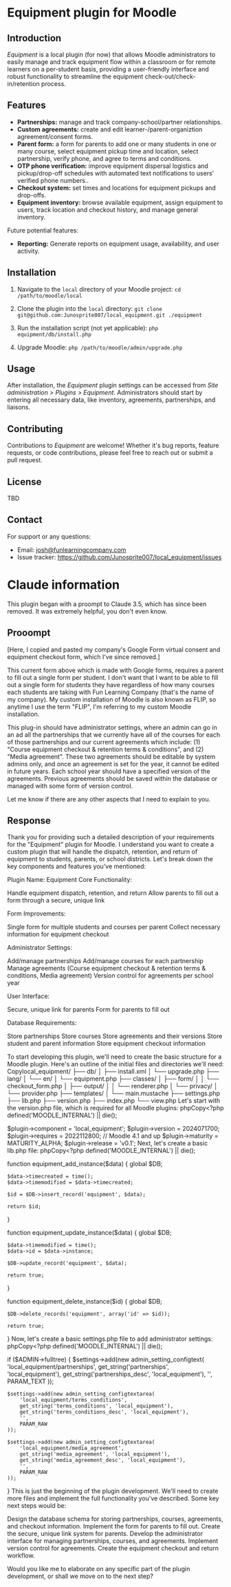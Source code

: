 # Equipment plugin for Moodle

## Introduction

*Equipment* is a local plugin (for now) that allows Moodle administrators to easily manage and track equipment flow within a classroom or for remote learners on a per-student basis, providing a user-friendly interface and robust functionality to streamline the equipment check-out/check-in/retention process.

## Features

- **Partnerships:** manage and track company-school/partner relationships.
- **Custom agreements:** create and edit learner-/parent-organiztion agreement/consent forms.
- **Parent form:** a form for parents to add one or many students in one or many course, select equipment pickup time and location, select partnership, verify phone, and agree to terms and conditions.
- **OTP phone verification:** improve equipment dispersal logistics and pickup/drop-off schedules with automated text notifications to users' verified phone numbers..
- **Checkout system:** set times and locations for equipment pickups and drop-offs.
- **Equipment inventory:** browse available equipment, assign equipment to users, track location and checkout history, and manage general inventory.

Future potential features:
- **Reporting:** Generate reports on equipment usage, availability, and user activity.

## Installation

1. Navigate to the `local` directory of your Moodle project:
   `cd /path/to/moodle/local`

2. Clone the plugin into the `local` directory:
   `git clone git@github.com:Junosprite007/local_equipment.git ./equipment`

3. Run the installation script (not yet applicable):
   `php equipment/db/install.php`

4. Upgrade Moodle:
`php /path/to/moodle/admin/upgrade.php`

## Usage

After installation, the *Equipment* plugin settings can be accessed from *Site administration > Plugins > Equipment*. Administrators should start by entering all necessary data, like inventory, agreements, partnerships, and liaisons.

## Contributing

Contributions to *Equipment* are welcome! Whether it's bug reports, feature requests, or code contributions, please feel free to reach out or submit a pull request.

## License

TBD

## Contact

For support or any questions:

- Email: josh@funlearningcompany.com
- Issue tracker: https://github.com/Junosprite007/local_equipment/issues

# Claude information
This plugin began with a proompt to Claude 3.5, which has since been removed. It was extremely helpful, you don't even know.

## Prooompt

[Here, I copied and pasted my company's Google Form virtual consent and equipment checkout form, which I've since removed.]

This current form above which is made with Google forms, requires a parent to fill out a single form per student. I don't want that I want to be able to fill out a single form for students they have regardless of how many courses each students are taking with Fun Learning Company (that's the name of my company). My custom installation of Moodle is also known as FLIP, so anytime I use the term "FLIP", I'm referring to my custom Moodle installation.

This plug-in should have administrator settings, where an admin can go in an ad all the partnerships that we currently have all of the courses for each of those partnerships and our current agreements which include: (1) "Course equipment checkout & retention terms & conditions", and (2) "Media agreement". These two agreements should be editable by system admins only, and once an agreement is set for the year, it cannot be edited in future years. Each school year should have a specified version of the agreements. Previous agreements should be saved within the database or managed with some form of version control.

Let me know if there are any other aspects that I need to explain to you.

## Response

Thank you for providing such a detailed description of your requirements for the "Equipment" plugin for Moodle. I understand you want to create a custom plugin that will handle the dispatch, retention, and return of equipment to students, parents, or school districts. Let's break down the key components and features you've mentioned:

Plugin Name: Equipment
Core Functionality:

Handle equipment dispatch, retention, and return
Allow parents to fill out a form through a secure, unique link

Form Improvements:

Single form for multiple students and courses per parent
Collect necessary information for equipment checkout

Administrator Settings:

Add/manage partnerships
Add/manage courses for each partnership
Manage agreements (Course equipment checkout & retention terms & conditions, Media agreement)
Version control for agreements per school year

User Interface:

Secure, unique link for parents
Form for parents to fill out

Database Requirements:

Store partnerships
Store courses
Store agreements and their versions
Store student and parent information
Store equipment checkout information

To start developing this plugin, we'll need to create the basic structure for a Moodle plugin. Here's an outline of the initial files and directories we'll need:
Copylocal_equipment/
├── db/
│ ├── install.xml
│ └── upgrade.php
├── lang/
│ └── en/
│ └── equipment.php
├── classes/
│ ├── form/
│ │ └── checkout_form.php
│ ├── output/
│ │ └── renderer.php
│ └── privacy/
│ └── provider.php
├── templates/
│ └── main.mustache
├── settings.php
├── lib.php
├── version.php
├── index.php
└── view.php
Let's start with the version.php file, which is required for all Moodle plugins:
phpCopy<?php
defined('MOODLE_INTERNAL') || die();

$plugin->component = 'local_equipment';
$plugin->version = 2024071700;
$plugin->requires = 2022112800; // Moodle 4.1 and up
$plugin->maturity = MATURITY_ALPHA;
$plugin->release = 'v0.1';
Next, let's create a basic lib.php file:
phpCopy<?php
defined('MOODLE_INTERNAL') || die();

function equipment_add_instance($data) {
global $DB;

    $data->timecreated = time();
    $data->timemodified = $data->timecreated;

    $id = $DB->insert_record('equipment', $data);

    return $id;

}

function equipment_update_instance($data) {
global $DB;

    $data->timemodified = time();
    $data->id = $data->instance;

    $DB->update_record('equipment', $data);

    return true;

}

function equipment_delete_instance($id) {
global $DB;

    $DB->delete_records('equipment', array('id' => $id));

    return true;

}
Now, let's create a basic settings.php file to add administrator settings:
phpCopy<?php
defined('MOODLE_INTERNAL') || die();

if ($ADMIN->fulltree) {
$settings->add(new admin_setting_configtext(
'local_equipment/partnerships',
get_string('partnerships', 'local_equipment'),
get_string('partnerships_desc', 'local_equipment'),
'',
PARAM_TEXT
));

    $settings->add(new admin_setting_configtextarea(
        'local_equipment/terms_conditions',
        get_string('terms_conditions', 'local_equipment'),
        get_string('terms_conditions_desc', 'local_equipment'),
        '',
        PARAM_RAW
    ));

    $settings->add(new admin_setting_configtextarea(
        'local_equipment/media_agreement',
        get_string('media_agreement', 'local_equipment'),
        get_string('media_agreement_desc', 'local_equipment'),
        '',
        PARAM_RAW
    ));

}
This is just the beginning of the plugin development. We'll need to create more files and implement the full functionality you've described. Some key next steps would be:

Design the database schema for storing partnerships, courses, agreements, and checkout information.
Implement the form for parents to fill out.
Create the secure, unique link system for parents.
Develop the administrator interface for managing partnerships, courses, and agreements.
Implement version control for agreements.
Create the equipment checkout and return workflow.

Would you like me to elaborate on any specific part of the plugin development, or shall we move on to the next step?
